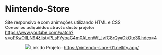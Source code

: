 # Nintendo-Store
Site responsivo e com animações utilizando HTML e CSS. <br>
Conceitos adiquiridos através deste projeto: https://www.youtube.com/watch?v=oPKwOIlLN94&list=PLsFVybaG4mOALonWf_JvfC8rQyuOkOtx3&index=4<br>

<p align="center">
    <img windth="470" src="img/Nintendo.gif"

Link do Projeto : https://nintendo-store-01.netlify.app/